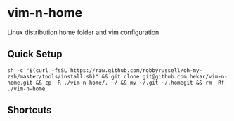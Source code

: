 vim-n-home
==========

Linux distribution home folder and vim configuration


## Quick Setup
```
sh -c "$(curl -fsSL https://raw.github.com/robbyrussell/oh-my-zsh/master/tools/install.sh)" && git clone git@github.com:hekar/vim-n-home.git && cp -R ./vim-n-home/. ~/ && mv ~/.git ~/.homegit && rm -Rf ./vim-n-home
```

## Shortcuts


